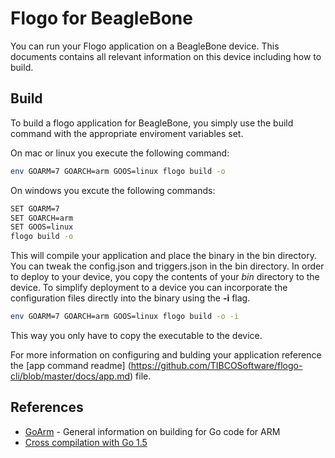# Flogo for BeagleBone 
You can run your Flogo application on a BeagleBone device.  This documents contains all relevant information on this device including how to build.


## Build

To build a flogo application for BeagleBone, you simply use the build command with the appropriate enviroment variables set.

On mac or linux you execute the following command:

```bash
env GOARM=7 GOARCH=arm GOOS=linux flogo build -o
```
On windows you excute the following commands:

```bash
SET GOARM=7
SET GOARCH=arm
SET GOOS=linux
flogo build -o
```
This will compile your application and place the binary in the bin directory.   You can tweak the config.json and triggers.json in the bin directory.  In order to deploy to your device, you copy the contents of your *bin* directory to the device. To simplify deployment to a device you can incorporate the configuration files directly into the binary using the **-i** flag.

```bash
env GOARM=7 GOARCH=arm GOOS=linux flogo build -o -i
```

This way you only have to copy the executable to the device.

  For more information on configuring and bulding your application reference the [app command readme] (https://github.com/TIBCOSoftware/flogo-cli/blob/master/docs/app.md) file.


## References
* [GoArm](https://github.com/golang/go/wiki/GoArm) - General information on building for Go code for ARM 
* [Cross compilation with Go 1.5](http://dave.cheney.net/2015/08/22/cross-compilation-with-go-1-5)

